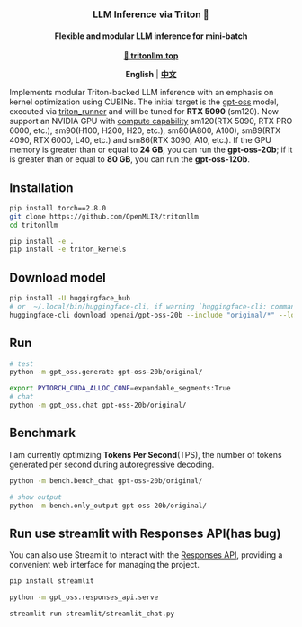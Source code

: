 <h3 align="center">
LLM Inference via Triton 🚀
</h3>

<h4 align="center">
Flexible and modular LLM inference for mini-batch
</h4>

<p align="center">
<a href="https://tritonllm.top"><b>🔗 tritonllm.top</b></a>
</p>

<p align="center">
<a ><b>English</b></a> | <a href="README.zh.md"><b>中文</b></a>
</p>

Implements modular Triton-backed LLM inference with an emphasis on kernel optimization using CUBINs. The initial target is the [gpt-oss](https://github.com/openai/gpt-oss) model, executed via [triton_runner](https://github.com/OpenMLIR/triton_runner) and will be tuned for **RTX 5090** (sm120). Now support an NVIDIA GPU with [compute capability](https://developer.nvidia.com/cuda-gpus) sm120(RTX 5090, RTX PRO 6000, etc.), sm90(H100, H200, H20, etc.), sm80(A800, A100), sm89(RTX 4090, RTX 6000, L40, etc.) and sm86(RTX 3090, A10, etc.). If the GPU memory is greater than or equal to **24 GB**, you can run the **gpt-oss-20b**; if it is greater than or equal to **80 GB**, you can run the **gpt-oss-120b**.

## Installation

```bash
pip install torch==2.8.0
git clone https://github.com/OpenMLIR/tritonllm
cd tritonllm

pip install -e .
pip install -e triton_kernels
```

## Download model

```bash
pip install -U huggingface_hub
# or  ~/.local/bin/huggingface-cli, if warning `huggingface-cli: command not found`
huggingface-cli download openai/gpt-oss-20b --include "original/*" --local-dir gpt-oss-20b/
```

## Run

```bash
# test
python -m gpt_oss.generate gpt-oss-20b/original/

export PYTORCH_CUDA_ALLOC_CONF=expandable_segments:True
# chat
python -m gpt_oss.chat gpt-oss-20b/original/
```

## Benchmark

I am currently optimizing **Tokens Per Second**(TPS), the number of tokens generated per second during autoregressive decoding.

```bash
python -m bench.bench_chat gpt-oss-20b/original/

# show output
python -m bench.only_output gpt-oss-20b/original/
```

## Run use streamlit with Responses API(has bug)

You can also use Streamlit to interact with the [Responses API](https://github.com/openai/gpt-oss?tab=readme-ov-file#responses-api), providing a convenient web interface for managing the project.

```bash
pip install streamlit

python -m gpt_oss.responses_api.serve

streamlit run streamlit/streamlit_chat.py
```
